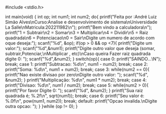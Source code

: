 #include <stdio.h>

int main(void) {
  int op;
  int num1;
  int num2;
  do{
  printf("Feita por :André Luiz Simão Alves\nCurso:Analise e desenvolvimento de sistema\nUniversidade La Salle\nMatricula:202211982\n");
  printf("Bem vindo a calculadora\n");
  printf("1 = Subtrair\n2 = Somar\n3 = Multiplicar\n4 = Dividir\n5 = Raiz quadrada\n6 = Potenciacao\n0 = Sair\nDigite um numero de acordo com oque deseja:");
  scanf("%d", &op);
  if(op > 0 && op <7){
  printf("Digite um valor:");
  scanf("%d",&num1);
  printf("Digite outro valor que deseja (somar, subtrair,Potenciar,\nMultiplicar , etc)\nCaso queira Fazer raiz quadrada digite 0:  ");
  scanf("%d",&num2);
    }
  switch(op){
    case 0:
      printf("SAINDO...\N");
    break;
    case 1:
      printf("Subtracao: %d\n", num1 - num2);
    break;
    case 2:
      printf("Soma: %d\n", num1 + num2);
    break;
    case 3:
    while(num2 == 0){
      printf("Nao existe divisao por zero\nDigite outro valor: ");
      scanf("%d", &num2);
    }
      printf("Multiplicação: %d\n", num1 * num2);
    break;
    case 4:
       printf("Divisao: %d\n", num1 / num2);
    break;
    case 5:
    while(num2 > 0){
      printf("Por favor Digite 0: ");
      scanf("%d", &num2);
    }
     printf("Sua raiz quadrada é; %.2f\n", sqrt(num1));
    break;
   case 6:
      printf("Seu valor é: %.0f\n", pow(num1, num2));
    break;
    default:
    printf("Opcao invalida.\nDigite outra opcao:  ");
  }
    }while (op != 0); 
}
